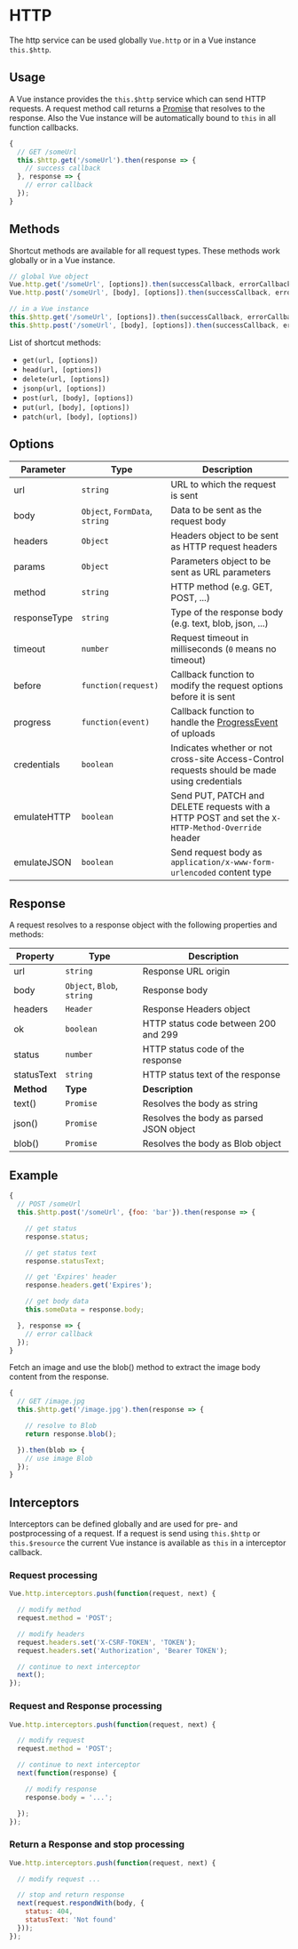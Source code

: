 # HTTP

The http service can be used globally `Vue.http` or in a Vue instance `this.$http`.

## Usage

A Vue instance provides the `this.$http` service which can send HTTP requests. A request method call returns a [Promise](https://developer.mozilla.org/en-US/docs/Web/JavaScript/Reference/Global_Objects/Promise) that resolves to the response. Also the Vue instance will be automatically bound to `this` in all function callbacks.

```js
{
  // GET /someUrl
  this.$http.get('/someUrl').then(response => {
    // success callback
  }, response => {
    // error callback
  });
}
```

## Methods

Shortcut methods are available for all request types. These methods work globally or in a Vue instance.

```js
// global Vue object
Vue.http.get('/someUrl', [options]).then(successCallback, errorCallback);
Vue.http.post('/someUrl', [body], [options]).then(successCallback, errorCallback);

// in a Vue instance
this.$http.get('/someUrl', [options]).then(successCallback, errorCallback);
this.$http.post('/someUrl', [body], [options]).then(successCallback, errorCallback);
```
List of shortcut methods:

* `get(url, [options])`
* `head(url, [options])`
* `delete(url, [options])`
* `jsonp(url, [options])`
* `post(url, [body], [options])`
* `put(url, [body], [options])`
* `patch(url, [body], [options])`

## Options

Parameter | Type | Description
--------- | ---- | -----------
url | `string` | URL to which the request is sent
body | `Object`, `FormData`, `string` | Data to be sent as the request body
headers | `Object` | Headers object to be sent as HTTP request headers
params | `Object` | Parameters object to be sent as URL parameters
method | `string` | HTTP method (e.g. GET, POST, ...)
responseType | `string` | Type of the response body (e.g. text, blob, json, ...)
timeout | `number` | Request timeout in milliseconds (`0` means no timeout)
before | `function(request)` | Callback function to modify the request options before it is sent
progress | `function(event)` | Callback function to handle the [ProgressEvent](https://developer.mozilla.org/en-US/docs/Web/API/ProgressEvent) of uploads
credentials | `boolean` | Indicates whether or not cross-site Access-Control requests should be made using credentials
emulateHTTP | `boolean` | Send PUT, PATCH and DELETE requests with a HTTP POST and set the `X-HTTP-Method-Override` header
emulateJSON | `boolean` | Send request body as `application/x-www-form-urlencoded` content type

## Response

A request resolves to a response object with the following properties and methods:

Property | Type | Description
-------- | ---- | -----------
url | `string` | Response URL origin
body | `Object`, `Blob`, `string` | Response body
headers | `Header` | Response Headers object
ok | `boolean` | HTTP status code between 200 and 299
status | `number` | HTTP status code of the response
statusText | `string` | HTTP status text of the response
**Method** | **Type** | **Description**
text() | `Promise` | Resolves the body as string
json() | `Promise` | Resolves the body as parsed JSON object
blob() | `Promise` | Resolves the body as Blob object

## Example

```js
{
  // POST /someUrl
  this.$http.post('/someUrl', {foo: 'bar'}).then(response => {

    // get status
    response.status;

    // get status text
    response.statusText;

    // get 'Expires' header
    response.headers.get('Expires');

    // get body data
    this.someData = response.body;

  }, response => {
    // error callback
  });
}
```

Fetch an image and use the blob() method to extract the image body content from the response.

```js
{
  // GET /image.jpg
  this.$http.get('/image.jpg').then(response => {

    // resolve to Blob
    return response.blob();

  }).then(blob => {
    // use image Blob
  });
}
```

## Interceptors

Interceptors can be defined globally and are used for pre- and postprocessing of a request. If a request is send using `this.$http` or `this.$resource` the current Vue instance is available as `this` in a interceptor callback.

### Request processing
```js
Vue.http.interceptors.push(function(request, next) {

  // modify method
  request.method = 'POST';

  // modify headers
  request.headers.set('X-CSRF-TOKEN', 'TOKEN');
  request.headers.set('Authorization', 'Bearer TOKEN');

  // continue to next interceptor
  next();
});
```

### Request and Response processing
```js
Vue.http.interceptors.push(function(request, next) {

  // modify request
  request.method = 'POST';

  // continue to next interceptor
  next(function(response) {

    // modify response
    response.body = '...';

  });
});
```

### Return a Response and stop processing
```js
Vue.http.interceptors.push(function(request, next) {

  // modify request ...

  // stop and return response
  next(request.respondWith(body, {
    status: 404,
    statusText: 'Not found'
  }));
});
```
